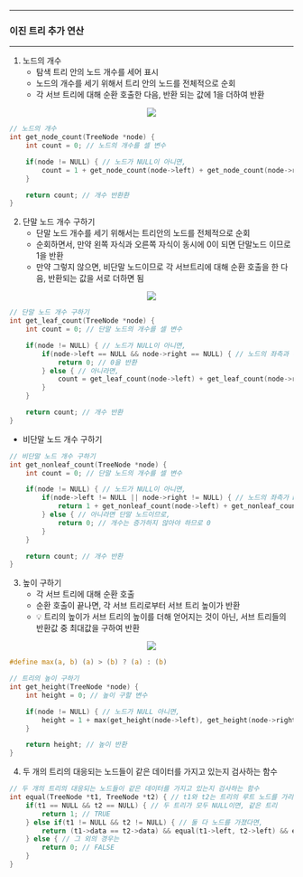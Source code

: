 -----
### 이진 트리 추가 연산
-----
1. 노드의 개수
   - 탐색 트리 안의 노드 개수를 세어 표시
   - 노드의 개수를 세기 위해서 트리 안의 노드를 전체적으로 순회
   - 각 서브 트리에 대해 순환 호출한 다음, 반환 되는 값에 1을 더하여 반환
<div align="center">
<img src="https://github.com/user-attachments/assets/2db97ffd-498a-4d8c-a81a-303e7ac61451">
</div>

```c
// 노드의 개수
int get_node_count(TreeNode *node) {
    int count = 0; // 노드의 개수를 셀 변수

    if(node != NULL) { // 노드가 NULL이 아니면,
        count = 1 + get_node_count(node->left) + get_node_count(node->right); // 좌측 노드와 우측 노드의 유무를 파악한 뒤, 현재 자신도 포함해야 하므로 1을 더함
    }

    return count; // 개수 반환환
}
```

2. 단말 노드 개수 구하기
   - 단말 노드 개수를 세기 위해서는 트리안의 노드를 전체적으로 순회
   - 순회하면서, 만약 왼쪽 자식과 오른쪽 자식이 동시에 0이 되면 단말노드 이므로 1을 반환
   - 만약 그렇지 않으면, 비단말 노드이므로 각 서브트리에 대해 순환 호출을 한 다음, 반환되는 값을 서로 더하면 됨
<div align="center">
<img src="https://github.com/user-attachments/assets/2661d113-d252-4e16-824c-bff247aebded">
</div>

```c
// 단말 노드 개수 구하기
int get_leaf_count(TreeNode *node) {
    int count = 0; // 단말 노드의 개수를 셀 변수

    if(node != NULL) { // 노드가 NULL이 아니면,
        if(node->left == NULL && node->right == NULL) { // 노드의 좌측과 우측 노드가 모두 NULL이면 비단말노드
            return 0; // 0을 반환
        } else { // 아니라면,
            count = get_leaf_count(node->left) + get_leaf_count(node->right); // 좌측 노드와 우측 노드에 대해 단말 노드 개수 구하는 것을 순환하여 확인 후 count에 더하여 저장
        }
    }

    return count; // 개수 반환
}
```

  - 비단말 노드 개수 구하기
```c
// 비단말 노드 개수 구하기
int get_nonleaf_count(TreeNode *node) {
    int count = 0; // 단말 노드의 개수를 셀 변수

    if(node != NULL) { // 노드가 NULL이 아니면,
        if(node->left != NULL || node->right != NULL) { // 노드의 좌측가 NULL, 또는 우측이 NULL, 아니면 둘 다 NULL이 아니라면 비단말 노드이므로,
            return 1 + get_nonleaf_count(node->left) + get_nonleaf_count(node->right); // 개수 1개 증가와 좌측과 우측에 대해서도 비단말 노드 개수구하러 순환
        } else { // 아니라면 단말 노드이므로,
            return 0; // 개수는 증가하지 않아야 하므로 0
        }
    }

    return count; // 개수 반환
}
```

3. 높이 구하기
   - 각 서브 트리에 대해 순환 호출
   - 순환 호출이 끝나면, 각 서브 트리로부터 서브 트리 높이가 반환
   - 💡 트리의 높이가 서브 트리의 높이를 더해 얻어지는 것이 아닌, 서브 트리들의 반환값 중 최대값을 구하여 반환
<div align="center">
<img src="https://github.com/user-attachments/assets/35f7d9c9-4da4-4ce1-9754-7ea1b784faaf">
</div>

```c
#define max(a, b) (a) > (b) ? (a) : (b)

// 트리의 높이 구하기
int get_height(TreeNode *node) {
    int height = 0; // 높이 구할 변수

    if(node != NULL) { // 노드가 NULL 아니면,
        height = 1 + max(get_height(node->left), get_height(node->right)); // 높이는 일단 1 증가하며, 좌측 서브 노드와 우측 서브 노드의 높이 중 가장 높은 값을 구하여 계산
    }

    return height; // 높이 반환
}
```

4. 두 개의 트리의 대응되는 노드들이 같은 데이터를 가지고 있는지 검사하는 함수
```c
// 두 개의 트리의 대응되는 노드들이 같은 데이터를 가지고 있는지 검사하는 함수
int equal(TreeNode *t1, TreeNode *t2) { // t1와 t2는 트리의 루트 노드를 가리키는 포인터
    if(t1 == NULL && t2 == NULL) { // 두 트리가 모두 NULL이면, 같은 트리
        return 1; // TRUE
    } else if(t1 != NULL && t2 != NULL) { // 둘 다 노드를 가졌다면,
        return (t1->data == t2->data) && equal(t1->left, t2->left) && equal(t1->right, t2->right); // 현재 노드의 데이터, 좌측 / 우측 서브 노드의 값을 AND 연산자를 통해 TRUE면 1
    } else { // 그 외의 경우는
        return 0; // FALSE
    }
}
```
